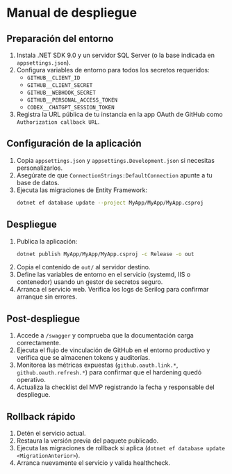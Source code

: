# Manual de despliegue

## Preparación del entorno
1. Instala .NET SDK 9.0 y un servidor SQL Server (o la base indicada en `appsettings.json`).
2. Configura variables de entorno para todos los secretos requeridos:
   - `GITHUB__CLIENT_ID`
   - `GITHUB__CLIENT_SECRET`
   - `GITHUB__WEBHOOK_SECRET`
   - `GITHUB__PERSONAL_ACCESS_TOKEN`
   - `CODEX__CHATGPT_SESSION_TOKEN`
3. Registra la URL pública de tu instancia en la app OAuth de GitHub como `Authorization callback URL`.

## Configuración de la aplicación
1. Copia `appsettings.json` y `appsettings.Development.json` si necesitas personalizarlos.
2. Asegúrate de que `ConnectionStrings:DefaultConnection` apunte a tu base de datos.
3. Ejecuta las migraciones de Entity Framework:
   ```bash
   dotnet ef database update --project MyApp/MyApp/MyApp.csproj
   ```

## Despliegue
1. Publica la aplicación:
   ```bash
   dotnet publish MyApp/MyApp/MyApp.csproj -c Release -o out
   ```
2. Copia el contenido de `out/` al servidor destino.
3. Define las variables de entorno en el servicio (systemd, IIS o contenedor) usando un gestor de secretos seguro.
4. Arranca el servicio web. Verifica los logs de Serilog para confirmar arranque sin errores.

## Post-despliegue
1. Accede a `/swagger` y comprueba que la documentación carga correctamente.
2. Ejecuta el flujo de vinculación de GitHub en el entorno productivo y verifica que se almacenen tokens y auditorías.
3. Monitorea las métricas expuestas (`github.oauth.link.*`, `github.oauth.refresh.*`) para confirmar que el hardening quedó operativo.
4. Actualiza la checklist del MVP registrando la fecha y responsable del despliegue.

## Rollback rápido
1. Detén el servicio actual.
2. Restaura la versión previa del paquete publicado.
3. Ejecuta las migraciones de rollback si aplica (`dotnet ef database update <MigrationAnterior>`).
4. Arranca nuevamente el servicio y valida healthcheck.
